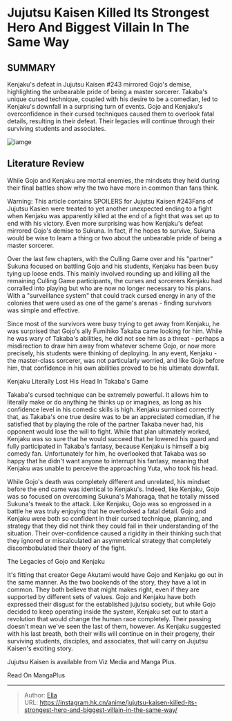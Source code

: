 # Jujutsu Kaisen Killed Its Strongest Hero And Biggest Villain In The Same Way


## SUMMARY 



  Kenjaku&#39;s defeat in Jujutsu Kaisen #243 mirrored Gojo&#39;s demise, highlighting the unbearable pride of being a master sorcerer.   Takaba&#39;s unique cursed technique, coupled with his desire to be a comedian, led to Kenjaku&#39;s downfall in a surprising turn of events.   Gojo and Kenjaku&#39;s overconfidence in their cursed techniques caused them to overlook fatal details, resulting in their defeat. Their legacies will continue through their surviving students and associates.  

![iamge](https://static1.srcdn.com/wordpress/wp-content/uploads/2023/11/kenjaku-gojo-jujutsu-kaisen.jpg)

## Literature Review

While Gojo and Kenjaku are mortal enemies, the mindsets they held during their final battles show why the two have more in common than fans think.




Warning: This article contains SPOILERS for Jujutsu Kaisen #243Fans of Jujutsu Kasien were treated to yet another unexpected ending to a fight when Kenjaku was apparently killed at the end of a fight that was set up to end with his victory. Even more surprising was how Kenjaku&#39;s defeat mirrored Gojo&#39;s demise to Sukuna. In fact, if he hopes to survive, Sukuna would be wise to learn a thing or two about the unbearable pride of being a master sorcerer.




Over the last few chapters, with the Culling Game over and his &#34;partner&#34; Sukuna focused on battling Gojo and his students, Kenjaku has been busy tying up loose ends. This mainly involved rounding up and killing all the remaining Culling Game participants, the curses and sorcerers Kenjaku had corralled into playing but who are now no longer necessary to his plans. With a &#34;surveillance system&#34; that could track cursed energy in any of the colonies that were used as one of the game&#39;s arenas - finding survivors was simple and effective.

          

Since most of the survivors were busy trying to get away from Kenjaku, he was surprised that Gojo&#39;s ally Fumihiko Takaba came looking for him. While he was wary of Takaba&#39;s abilities, he did not see him as a threat - perhaps a misdirection to draw him away from whatever scheme Gojo, or now more precisely, his students were thinking of deploying. In any event, Kenjaku - the master-class sorcerer, was not particularly worried, and like Gojo before him, that confidence in his own abilities proved to be his ultimate downfall.





 Kenjaku Literally Lost His Head In Takaba&#39;s Game 
          

Takaba&#39;s cursed technique can be extremely powerful. It allows him to literally make or do anything he thinks up or imagines, as long as his confidence level in his comedic skills is high. Kenjaku surmised correctly that, as Takaba&#39;s one true desire was to be an appreciated comedian, if he satisfied that by playing the role of the partner Takaba never had, his opponent would lose the will to fight. While that plan ultimately worked, Kenjaku was so sure that he would succeed that he lowered his guard and fully participated in Takaba&#39;s fantasy, because Kenjaku is himself a big comedy fan. Unfortunately for him, he overlooked that Takaba was so happy that he didn&#39;t want anyone to interrupt his fantasy, meaning that Kenjaku was unable to perceive the approaching Yuta, who took his head.




While Gojo&#39;s death was completely different and unrelated, his mindset before the end came was identical to Kenjaku&#39;s. Indeed, like Kenjaku, Gojo was so focused on overcoming Sukuna&#39;s Mahoraga, that he totally missed Sukuna&#39;s tweak to the attack. Like Kenjaku, Gojo was so engrossed in a battle he was truly enjoying that he overlooked a fatal detail. Gojo and Kenjaku were both so confident in their cursed technique, planning, and strategy that they did not think they could fail in their understanding of the situation. Their over-confidence caused a rigidity in their thinking such that they ignored or miscalculated an asymmetrical strategy that completely discombobulated their theory of the fight.



 The Legacies of Gojo and Kenjaku 
          

It&#39;s fitting that creator Gege Akutami would have Gojo and Kenjaku go out in the same manner. As the two bookends of the story, they have a lot in common. They both believe that might makes right, even if they are supported by different sets of values. Gojo and Kenjaku have both expressed their disgust for the established jujutsu society, but while Gojo decided to keep operating inside the system, Kenjaku set out to start a revolution that would change the human race completely. Their passing doesn&#39;t mean we&#39;ve seen the last of them, however. As Kenjaku suggested with his last breath, both their wills will continue on in their progeny, their surviving students, disciples, and associates, that will carry on Jujutsu Kaisen&#39;s exciting story.




Jujutsu Kaisen is available from Viz Media and Manga Plus.

Read On MangaPlus



---

> Author: [Ella](https://instagram.hk.cn/)  
> URL: https://instagram.hk.cn/anime/jujutsu-kaisen-killed-its-strongest-hero-and-biggest-villain-in-the-same-way/  

